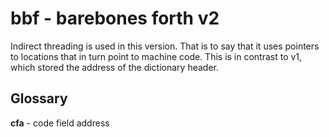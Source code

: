# bbf - barebones forth v2

Indirect threading is used in this version. That is to say that it uses pointers to locations that in turn point to machine code. This is in contrast to
v1, which stored the address of the dictionary header.

## Glossary

**cfa** - code field address
